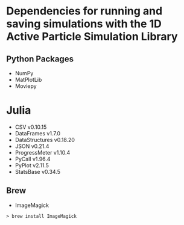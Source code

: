 # Dependencies for running and saving simulations with the 1D Active Particle Simulation Library

## Python Packages
- NumPy
- MatPlotLib
- Moviepy


# Julia
- CSV v0.10.15
- DataFrames v1.7.0
- DataStructures v0.18.20
- JSON v0.21.4
- ProgressMeter v1.10.4
- PyCall v1.96.4
- PyPlot v2.11.5
- StatsBase v0.34.5

## Brew
- ImageMagick

```console
> brew install ImageMagick
```
